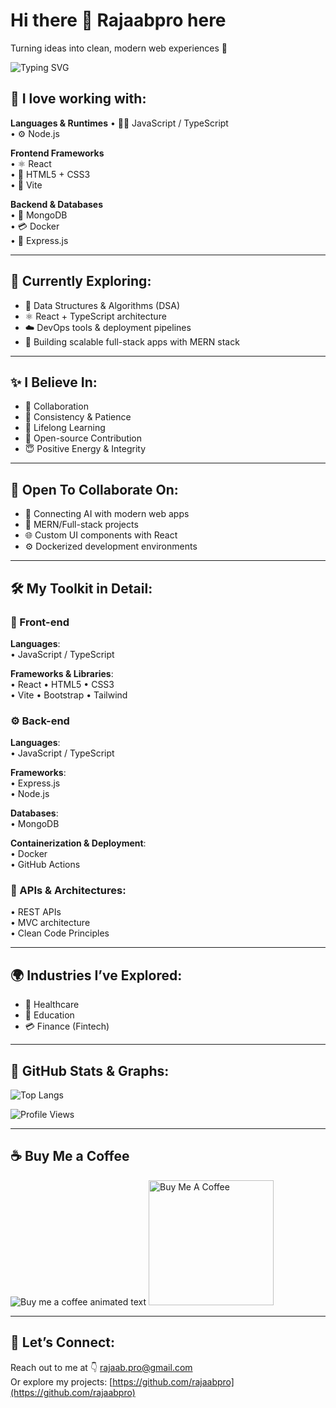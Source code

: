 # Hi there 👋 Rajaabpro here

Turning ideas into clean, modern web experiences 🚀

<img src="https://readme-typing-svg.herokuapp.com?font=Fira+Code&size=22&duration=3000&pause=1000&color=00F7FF&center=true&vCenter=true&width=435&lines=Full-Stack+Developer;Code+%26+Creativity+Enthusiast;Let%E2%80%99s+Build+Something+Great!" alt="Typing SVG" />


## 💼 I love working with:

**Languages & Runtimes**
• 🧙‍♂️ JavaScript / TypeScript  
• ⚙️ Node.js

**Frontend Frameworks**  
• ⚛️ React  
• 🎨 HTML5 + CSS3  
• 💫 Vite

**Backend & Databases**  
• 🧠 MongoDB  
• 💳 Docker  
• 🔐 Express.js

---

## 🌱 Currently Exploring:

* 🧠 Data Structures & Algorithms (DSA)  
* ⚛️ React + TypeScript architecture  
* ☁️ DevOps tools & deployment pipelines  
* 🧱 Building scalable full-stack apps with MERN stack

---

## ✨ I Believe In:

* 🤝 Collaboration  
* 🧘 Consistency & Patience  
* 🌱 Lifelong Learning  
* 💬 Open-source Contribution  
* 😇 Positive Energy & Integrity

---

## 🤝 Open To Collaborate On:

* 🤖 Connecting AI with modern web apps  
* 💸 MERN/Full-stack projects  
* 🌐 Custom UI components with React  
* ⚙️ Dockerized development environments

---

## 🛠️ My Toolkit in Detail:

### 🎨 Front-end

**Languages**:  
• JavaScript / TypeScript

**Frameworks & Libraries**:  
• React • HTML5 • CSS3  
• Vite • Bootstrap • Tailwind

### ⚙️ Back-end

**Languages**:  
• JavaScript / TypeScript

**Frameworks**:  
• Express.js  
• Node.js

**Databases**:  
• MongoDB

**Containerization & Deployment**:  
• Docker  
• GitHub Actions

### 🔁 APIs & Architectures:

• REST APIs  
• MVC architecture  
• Clean Code Principles

---

## 🌍 Industries I’ve Explored:

* 🏥 Healthcare  
* 📘 Education  
* 💳 Finance (Fintech)

---

## 📢 GitHub Stats & Graphs:

![Top Langs](https://github-readme-stats.vercel.app/api/top-langs/?username=rajaabpro&layout=compact&theme=tokyonight&hide_border=true&border_radius=20)

![Profile Views](https://komarev.com/ghpvc/?username=rajaabpro&color=blue&style=flat-square)

---

## ☕ Buy Me a Coffee

<img src="https://readme-typing-svg.herokuapp.com?font=Fira+Code&size=20&duration=3000&pause=1000&color=FF6B81&center=true&vCenter=true&width=435&lines=Liked+My+Work%3F;Consider+Buying+Me+a+Coffee+%E2%98%95%EF%B8%8F" alt="Buy me a coffee animated text" />

<a href="https://www.buymeacoffee.com/rajaabpro" target="_blank">
  <img src="https://cdn.buymeacoffee.com/buttons/v2/default-yellow.png" width="200" alt="Buy Me A Coffee" />
</a>

---

## 📲 Let’s Connect:

Reach out to me at 👇 [rajaab.pro@gmail.com](mailto:rajaab.pro@gmail.com)  
Or explore my projects: [https://github.com/rajaabpro](https://github.com/rajaabpro)
